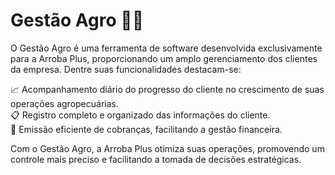 # Gestão Agro 🌾🐄

<p>O Gestão Agro é uma ferramenta de software desenvolvida exclusivamente para a Arroba Plus, proporcionando um amplo gerenciamento dos clientes da empresa. Dentre suas funcionalidades destacam-se:</p>

📈 Acompanhamento diário do progresso do cliente no crescimento de suas operações agropecuárias.</br>
📋 Registro completo e organizado das informações do cliente.</br>
💸 Emissão eficiente de cobranças, facilitando a gestão financeira.</br>

<p>Com o Gestão Agro, a Arroba Plus otimiza suas operações, promovendo um controle mais preciso e facilitando a tomada de decisões estratégicas.</p>

